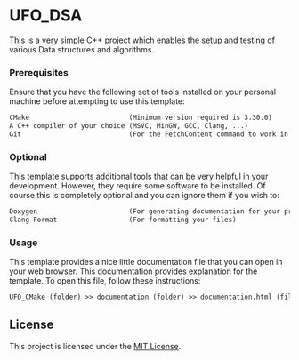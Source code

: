 # UFO_DSA

This is a very simple C++ project which enables the setup and testing of various Data structures and algorithms.


### Prerequisites

Ensure that you have the following set of tools installed on your personal machine before attempting to use this template:

```diff
CMake                         (Minimum version required is 3.30.0)
A C++ compiler of your choice (MSVC, MinGW, GCC, Clang, ...)
Git                           (For the FetchContent command to work in CMake)
```


### Optional

This template supports additional tools that can be very helpful in your development. However, they require some software to be installed. Of course this is completely optional and you can ignore them if you wish to:

```diff
Doxygen                       (For generating documentation for your project)
Clang-Format                  (For formatting your files)
```


### Usage

This template provides a nice little documentation file that you can open in your web browser. This documentation provides explanation for the template. To open this file, follow these instructions:

```diff
UFO_CMake (folder) >> documentation (folder) >> documentation.html (file)
```


## License

This project is licensed under the [MIT License](LICENSE).
